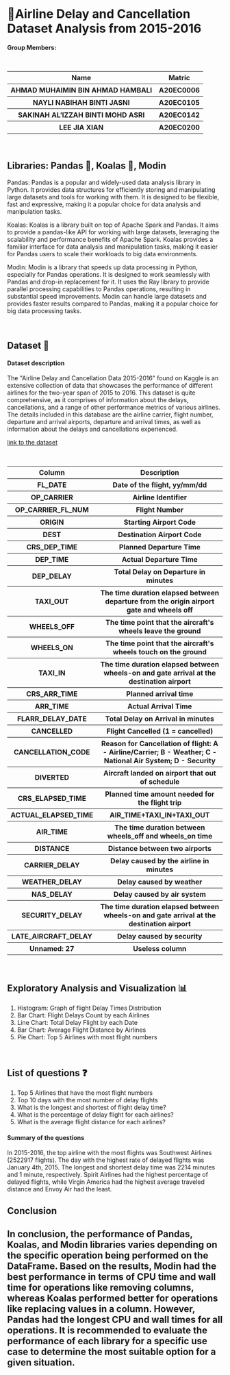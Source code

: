 <h1> 🛫Airline Delay and Cancellation Dataset Analysis from 2015-2016 </h1>

**Group Members:**

<br>

<table width = 700>
  <tr>
    <th>Name</th>
    <th>Matric</th>
  </tr>
  <tr>
    <th>AHMAD MUHAIMIN BIN AHMAD HAMBALI</th>
    <th>A20EC0006</th>
  </tr>
  <tr>
    <th>NAYLI NABIHAH BINTI JASNI</th>
    <th>A20EC0105</th>
  </tr>
    <tr>
    <th>SAKINAH AL’IZZAH BINTI MOHD ASRI</th>
    <th>A20EC0142</th>
  </tr>
    <tr>
    <th>LEE JIA XIAN</th>
    <th>A20EC0200</th>
  </tr>
</table> 
<br>
<h2> Libraries: Pandas 🐼, Koalas 🐨, Modin</h2>

<p>Pandas:
Pandas is a popular and widely-used data analysis library in Python. It provides data structures for efficiently storing and manipulating large datasets and tools for working with them. It is designed to be flexible, fast and expressive, making it a popular choice for data analysis and manipulation tasks.

Koalas:
Koalas is a library built on top of Apache Spark and Pandas. It aims to provide a pandas-like API for working with large datasets, leveraging the scalability and performance benefits of Apache Spark. Koalas provides a familiar interface for data analysis and manipulation tasks, making it easier for Pandas users to scale their workloads to big data environments.

Modin:
Modin is a library that speeds up data processing in Python, especially for Pandas operations. It is designed to work seamlessly with Pandas and drop-in replacement for it. It uses the Ray library to provide parallel processing capabilities to Pandas operations, resulting in substantial speed improvements. Modin can handle large datasets and provides faster results compared to Pandas, making it a popular choice for big data processing tasks.</P>

<br>
<h2> Dataset 📑 </h2>
<h4>Dataset description</h4>
<p>The "Airline Delay and Cancellation Data 2015-2016" found on Kaggle is an extensive collection of data that showcases the performance of different airlines for the two-year span of 2015 to 2016. This dataset is quite comprehensive, as it comprises of information about the delays, cancellations, and a range of other performance metrics of various airlines. The details included in this database are the airline carrier, flight number, departure and arrival airports, departure and arrival times, as well as information about the delays and cancellations experienced.</p>


<a href="https://www.kaggle.com/datasets/yuanyuwendymu/airline-delay-and-cancellation-data-2009-2018?select=2009.csv">link to the dataset</a>


<br>
<table>
  <tr>
    <th>Column</th>
    <th>Description</th>
  </tr>
  <tr>
    <th>FL_DATE</th>
    <th>Date of the flight, yy/mm/dd</th>
  </tr>
    <tr>
    <th>OP_CARRIER</th>
    <th>Airline Identifier</th>
  </tr>
    <tr>
    <th>OP_CARRIER_FL_NUM</th>
    <th>Flight Number</th>
  </tr>
    <tr>
    <th>ORIGIN</th>
    <th>Starting Airport Code</th>
  </tr>
    <tr>
    <th>DEST</th>
    <th>Destination Airport Code</th>
  </tr>
    <tr>
    <th>CRS_DEP_TIME</th>
    <th>Planned Departure Time</th>
  </tr>
    <tr>
    <th>DEP_TIME</th>
    <th>Actual Departure Time</th>
  </tr>
    <tr>
    <th>DEP_DELAY</th>
    <th>Total Delay on Departure in minutes</th>
  </tr>
    <tr>
    <th>TAXI_OUT</th>
    <th>The time duration elapsed between departure from the origin airport gate and wheels off</th>
  </tr>
    <tr>
    <th>WHEELS_OFF</th>
    <th>The time point that the aircraft's wheels leave the ground</th>
  </tr>
    <tr>
    <th>WHEELS_ON</th>
    <th>The time point that the aircraft's wheels touch on the ground</th>
  </tr>
    <tr>
    <th>TAXI_IN</th>
    <th>The time duration elapsed between wheels-on and gate arrival at the destination airport</th>
  </tr>
    <tr>
    <th>CRS_ARR_TIME</th>
    <th>Planned arrival time</th>
  </tr>
    <tr>
    <th>ARR_TIME</th>
    <th>Actual Arrival Time</th>
  </tr>
    <tr>
    <th>FLARR_DELAY_DATE</th>
    <th>Total Delay on Arrival in minutes</th>
  </tr>
    <tr>
    <th>CANCELLED</th>
    <th>Flight Cancelled (1 = cancelled)</th>
  </tr>
    <tr>
    <th>CANCELLATION_CODE</th>
    <th>Reason for Cancellation of flight: A - Airline/Carrier; B - Weather; C - National Air System; D - Security</th>
  </tr>
    <tr>
    <th>DIVERTED</th>
    <th>Aircraft landed on airport that out of schedule</th>
  </tr>
    <tr>
    <th>CRS_ELAPSED_TIME</th>
    <th>Planned time amount needed for the flight trip</th>
  </tr>
    <tr>
    <th>ACTUAL_ELAPSED_TIME</th>
    <th>AIR_TIME+TAXI_IN+TAXI_OUT</th>
  </tr>
    <tr>
    <th>AIR_TIME</th>
    <th>The time duration between wheels_off and wheels_on time</th>
  </tr>
    <tr>
    <th>DISTANCE</th>
    <th>Distance between two airports</th>
  </tr>
    <tr>
    <th>CARRIER_DELAY</th>
    <th>Delay caused by the airline in minutes</th>
  </tr>
    <tr>
    <th>WEATHER_DELAY</th>
    <th>Delay caused by weather</th>
  </tr>
    <tr>
    <th>NAS_DELAY</th>
    <th>Delay caused by air system</th>
  </tr>
    <tr>
    <th>SECURITY_DELAY</th>
    <th>The time duration elapsed between wheels-on and gate arrival at the destination airport</th>
  </tr>
    <tr>
    <th>LATE_AIRCRAFT_DELAY</th>
    <th>Delay caused by security</th>
  </tr>
    <tr>
    <th>Unnamed: 27</th>
    <th>Useless column</th>
  </tr>
  
</table> 
<br>
<h2>Exploratory Analysis and Visualization 📊</h2>

<ol>
  <li>Histogram: Graph of flight Delay Times Distribution</li>
  <li>Bar Chart: Flight Delays Count by each Airlines</li>
  <li>Line Chart: Total Delay Flight by each Date</li>
  <li>Bar Chart: Average Flight Distance by Airlines</li>
  <li>Pie Chart: Top 5 Airlines with most flight numbers</li>
</ol>

<br>
<h2>List of questions ❓</h2>

<ol>
  <li>Top 5 Airlines that have the most flight numbers</li>
  <li>Top 10 days with the most number of delay flights</li>
  <li>What is the longest and shortest of flight delay time?</li>
  <li>What is the percentage of delay flight for each airlines?</li>
  <li>What is the average flight distance for each airlines?</li>
</ol>

<h4>Summary of the questions</h4>

<p>In 2015-2016, the top airline with the most flights was Southwest Airlines (2522917 flights). The day with the highest rate of delayed flights was January 4th, 2015. The longest and shortest delay time was 2214 minutes and 1 minute, respectively. Spirit Airlines had the highest percentage of delayed flights, while Virgin America had the highest average traveled distance and Envoy Air had the least.</p>

<h2>Conclusion<h2>

<p>In conclusion, the performance of Pandas, Koalas, and Modin libraries varies depending on the specific operation being performed on the DataFrame. Based on the results, Modin had the best performance in terms of CPU time and wall time for operations like removing columns, whereas Koalas performed better for operations like replacing values in a column. However, Pandas had the longest CPU and wall times for all operations. It is recommended to evaluate the performance of each library for a specific use case to determine the most suitable option for a given situation.</p>
